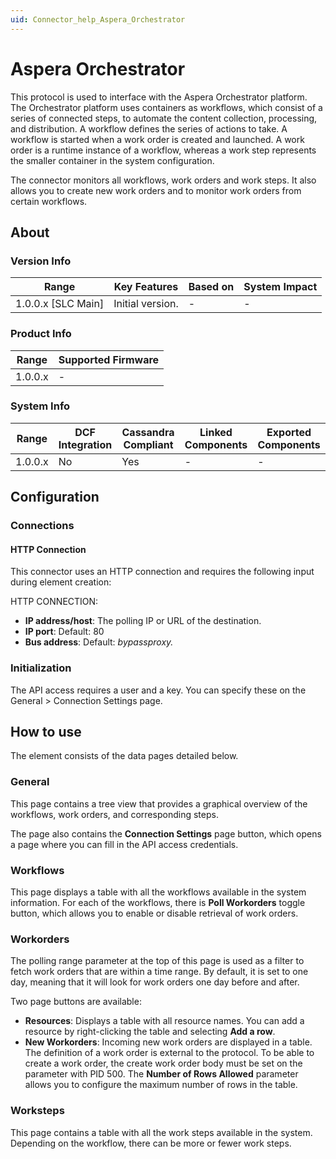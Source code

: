 ```yaml
---
uid: Connector_help_Aspera_Orchestrator
---
```


# Aspera Orchestrator

This protocol is used to interface with the Aspera Orchestrator platform. The Orchestrator platform uses containers as workflows, which consist of a series of connected steps, to automate the content collection, processing, and distribution. A workflow defines the series of actions to take. A workflow is started when a work order is created and launched. A work order is a runtime instance of a workflow, whereas a work step represents the smaller container in the system configuration.

The connector monitors all workflows, work orders and work steps. It also allows you to create new work orders and to monitor work orders from certain workflows.

## About

### Version Info

| **Range**            | **Key Features** | **Based on** | **System Impact** |
|----------------------|------------------|--------------|-------------------|
| 1.0.0.x \[SLC Main\] | Initial version. | \-           | \-                |

### Product Info

| **Range** | **Supported Firmware** |
|-----------|------------------------|
| 1.0.0.x   | \-                     |

### System Info

| **Range** | **DCF Integration** | **Cassandra Compliant** | **Linked Components** | **Exported Components** |
|-----------|---------------------|-------------------------|-----------------------|-------------------------|
| 1.0.0.x   | No                  | Yes                     | \-                    | \-                      |

## Configuration

### Connections

#### HTTP Connection

This connector uses an HTTP connection and requires the following input during element creation:

HTTP CONNECTION:

- **IP address/host**: The polling IP or URL of the destination.
- **IP port**: Default: 80
- **Bus address**: Default: *bypassproxy.*

### Initialization

The API access requires a user and a key. You can specify these on the General \> Connection Settings page.

## How to use

The element consists of the data pages detailed below.

### General

This page contains a tree view that provides a graphical overview of the workflows, work orders, and corresponding steps.

The page also contains the **Connection Settings** page button, which opens a page where you can fill in the API access credentials.

### Workflows

This page displays a table with all the workflows available in the system information. For each of the workflows, there is **Poll Workorders** toggle button, which allows you to enable or disable retrieval of work orders.

### Workorders

The polling range parameter at the top of this page is used as a filter to fetch work orders that are within a time range. By default, it is set to one day, meaning that it will look for work orders one day before and after.

Two page buttons are available:

- **Resources**: Displays a table with all resource names. You can add a resource by right-clicking the table and selecting **Add a row**.
- **New Workorders**: Incoming new work orders are displayed in a table. The definition of a work order is external to the protocol. To be able to create a work order, the create work order body must be set on the parameter with PID 500. The **Number of Rows Allowed** parameter allows you to configure the maximum number of rows in the table.

### Worksteps

This page contains a table with all the work steps available in the system. Depending on the workflow, there can be more or fewer work steps.
